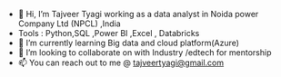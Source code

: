 - 👋 Hi, I’m Tajveer Tyagi working as a data analyst in Noida power Company Ltd (NPCL) ,India 
- Tools : Python,SQL ,Power BI ,Excel , Databricks 
- 🌱 I’m currently learning Big data and cloud platform(Azure)
- 💞️ I’m looking to collaborate on with Industry /edtech for mentorship
- 📫 You can reach out to me @ tajveertyagi@gmail.com

<!---
tajveertyagi/tajveertyagi is a ✨ special ✨ repository because its `README.md` (this file) appears on your GitHub profile.
You can click the Preview link to take a look at your changes.
--->
